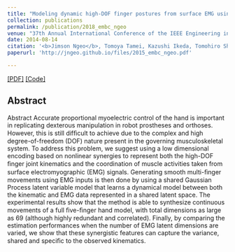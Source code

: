 ```yaml
---
title: "Modeling dynamic high-DOF finger postures from surface EMG using nonlinear synergies in latent space representation"
collection: publications
permalink: /publication/2018_embc_ngeo
venue: "37th Annual International Conference of the IEEE Engineering in Medicine and Biology Society (EMBC), Milano, Italy"
date: 2014-08-14
citation: '<b>Jimson Ngeo</b>, Tomoya Tamei, Kazushi Ikeda, Tomohiro Shibata. <i>37th Annual International Conference of the IEEE Engineering in Medicine and Biology Society (EMBC)</i>.'
paperurl: 'http://jngeo.github.io/files/2015_embc_ngeo.pdf'

---  
```

[[PDF]](http://jngeo.github.io/files/2015_embc_ngeo.pdf) [[Code]]()

## Abstract
Abstract
Accurate proportional myoelectric control of the hand is important in replicating dexterous manipulation in robot prostheses and orthoses. However, this is still difﬁcult to achieve due to the complex and high degree-of-freedom (DOF) nature present in the governing musculoskeletal system. To address this problem, we suggest using a low dimensional encoding based on nonlinear synergies to represent both the high-DOF ﬁnger joint kinematics and the coordination of muscle activities taken from surface electromyographic (EMG) signals. Generating smooth multi-ﬁnger movements using EMG inputs is then done by using a shared Gaussian Process latent variable model that learns a dynamical model between both the kinematic and EMG data represented in a shared latent space. The experimental results show that the method is able to synthesize continuous movements of a full ﬁve-ﬁnger hand model, with total dimensions as large as 69 (although highly redundant and correlated). Finally, by comparing the estimation performances when the number of EMG latent dimensions are varied, we show that these synergistic features can capture the variance, shared and speciﬁc to the observed kinematics. 

